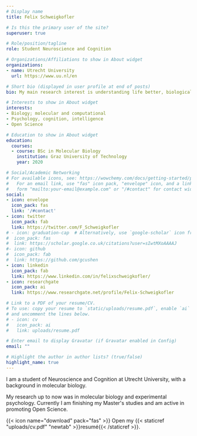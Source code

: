 ```yaml
---
# Display name
title: Felix Schweigkofler

# Is this the primary user of the site?
superuser: true

# Role/position/tagline
role: Student Neuroscience and Cognition

# Organizations/Affiliations to show in About widget
organizations:
- name: Utrecht University
  url: https://www.uu.nl/en

# Short bio (displayed in user profile at end of posts)
bio: My main research interest is understanding life better, biologically and psychologically 

# Interests to show in About widget
interests:
- Biology; molecular and computational
- Psychology, cognition, intelligence
- Open Science

# Education to show in About widget
education:
  courses:
  - course: BSc in Molecular Biology
    institution: Graz University of Technology
    year: 2020

# Social/Academic Networking
# For available icons, see: https://wowchemy.com/docs/getting-started/page-builder/#icons
#   For an email link, use "fas" icon pack, "envelope" icon, and a link in the
#   form "mailto:your-email@example.com" or "/#contact" for contact widget.
social:
- icon: envelope
  icon_pack: fas
  link: '/#contact'
- icon: twitter
  icon_pack: fab
  link: https://twitter.com/F_Schweigkofler
# - icon: graduation-cap  # Alternatively, use `google-scholar` icon from `ai` icon pack
#  icon_pack: fas
#  link: https://scholar.google.co.uk/citations?user=sIwtMXoAAAAJ
#- icon: github
#  icon_pack: fab
#  link: https://github.com/gcushen
- icon: linkedin
  icon_pack: fab
  link: https://www.linkedin.com/in/felixschweigkofler/
- icon: researchgate
  icon_pack: ai
  link: https://www.researchgate.net/profile/Felix-Schweigkofler

# Link to a PDF of your resume/CV.
# To use: copy your resume to `static/uploads/resume.pdf`, enable `ai` icons in `params.toml`, 
# and uncomment the lines below.
# - icon: cv
#   icon_pack: ai
#   link: uploads/resume.pdf

# Enter email to display Gravatar (if Gravatar enabled in Config)
email: ""

# Highlight the author in author lists? (true/false)
highlight_name: true
---
```


I am a student of Neuroscience and Cognition at Utrecht University, with a background in molecular biology. 

My research up to now was in molecular biology and experimental psychology. Currently I am finishing my Master's studies and am active in promoting Open Science.

{{< icon name="download" pack="fas" >}} Open my {{< staticref "uploads/cv.pdf" "newtab" >}}resumé{{< /staticref >}}.